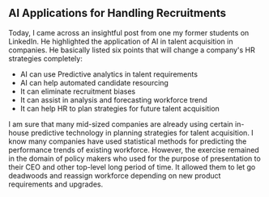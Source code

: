 ## AI Applications for Handling Recruitments

Today, I came across an insightful post from one my former students on LinkedIn. He highlighted the application of AI in talent acquisition in companies. He basically listed six points that will change a company's HR strategies completely:
- AI can use Predictive analytics in talent requirements
- AI can help automated candidate resourcing
- It can eliminate recruitment biases
- It can assist in analysis and forecasting workforce trend
- It can help HR to plan strategies for future talent acquisition

I am sure that many mid-sized companies are already using certain in-house predictive technology in planning strategies for talent acquisition. I know many companies have used statistical methods for predicting the performance trends of existing workforce. However,
the exercise remained in the domain of policy makers who used for the purpose of presentation to their CEO and other top-level  long period of time. It allowed them to let go deadwoods and reassign workforce depending on new product requirements and upgrades.   
